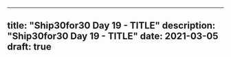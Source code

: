 
---
title: "Ship30for30 Day 19 - TITLE"
description: "Ship30for30 Day 19 - TITLE"
date: 2021-03-05
draft: true
---

